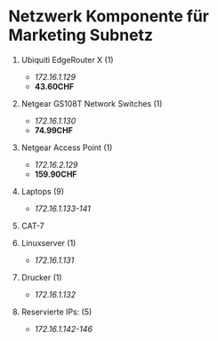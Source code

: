 # Netzwerk Komponente für Marketing Subnetz

1. Ubiquiti EdgeRouter X (1)
   - *172.16.1.129*
   -  **43.60CHF**
2. Netgear GS108T Network Switches (1)
   - *172.16.1.130*
   -  **74.99CHF**
3. Netgear Access Point (1)
   - *172.16.2.129*
   - **159.90CHF**
4. Laptops (9)
   - *172.16.1.133-141*        
5. CAT-7
6. Linuxserver (1)
    - *172.16.1.131*            
7. Drucker (1)
    - *172.16.1.132*            

8. Reservierte IPs: (5)
    - *172.16.1.142-146*       

  
